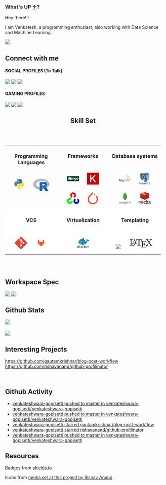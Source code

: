 ### What's UP [&uarr;](README.md)? 

Hey there!!!

I am Venkatesh, a programming enthusiast, also working with Data Science and Machine Learning.

<img src="https://media.giphy.com/media/l41lMjj9c8uzVQyqs/giphy.gif" width="50">

## Connect with me

#### SOCIAL PROFILES (To Talk)
<a href="https://github.com/venkateshwara-gopisetti"><img src="https://img.shields.io/badge/GitHub-100000?style=for-the-badge&logo=github&logoColor=white"></a>
<a href="https://www.linkedin.com/in/venkateshwara-rao-gopisetti/"><img src="https://img.shields.io/badge/LinkedIn-0077B5?style=for-the-badge&logo=linkedin&logoColor=white"></a>
<a href="mailto:venkateshwar.gopisetti@gmail.com"><img src="https://img.shields.io/badge/Gmail-D14836?style=for-the-badge&logo=gmail&logoColor=white"></a>


#### GAMING PROFILES
<a href="https://steamcommunity.com/profiles/76561198131575424/"><img src="https://img.shields.io/badge/Steam-000000?style=for-the-badge&logo=steam&logoColor=white"></a>
<a href="https://account.xbox.com/en-US/Profile?gamertag=LockedElk583468"><img src="https://img.shields.io/badge/Xbox%20Live-107c10?style=for-the-badge&logo=xbox&logoColor=white"></a>
<a href="https://www.gog.com/u/Venkatesh_Rao"><img src="https://img.shields.io/badge/gog-000000?style=for-the-badge&logo=gogdotcom"></a>



<center>

## Skill Set
</center>
<br>
<br>

<table class="table table-borderless">
<tr>
<td valign="top" width="33%">
<div align="center">

### Programming Languages
<br>
<img src="static/skills-assets/python-original.svg" height="40" style="margin: 10px">
<img src="static/skills-assets/r.svg" height="40" style="margin: 10px">
</div>
</td>
<td valign="top" width="33%">
<div align="center">

### Frameworks
<br>
<img src="static/skills-assets/django-original.svg" height="40" style="margin: 10px">
<img src="static/skills-assets/keras.png" height="40" style="margin: 10px">
<img src="static/skills-assets/opencv-icon.svg" height="40" style="margin: 10px">
<img src="static/skills-assets/pytorch-icon.svg" height="40" style="margin: 10px">
</div>
</td>
<td valign="top" width="33%">
<div align="center">

### Database systems
<br>
<img src="static/skills-assets/mysql-original-wordmark.svg" height="40" style="margin: 10px">
<img src="static/skills-assets/postgresql-original-wordmark.svg" height="40" style="margin: 10px">
<img src="static/skills-assets/mongodb-original-wordmark.svg" height="40" style="margin: 10px">
<img src="static/skills-assets/redis-original-wordmark.svg" height="40" style="margin: 10px">
</div>
</td>
</tr>

<tr style="background-color:#ffffff">
<td valign="top" width="33%">
<div align="center">

### VCS
<br>
<img src="static/skills-assets/git-scm-icon.svg" height="40" style="margin: 10px">
<img src="static/skills-assets/gitlab.svg" height="40" style="margin: 10px">
</div>
</td>
<td valign="top" width="33%">
<div align="center">


### Virtualization
<br>
<img src="static/skills-assets/docker-original-wordmark.svg" height="40" style="margin: 10px">
</div>
</td>
<td valign="top" width="33%">
<div align="center">

### Templating
<br>
<img src="https://img.shields.io/badge/-000000?logo=markdown&logoColor=white" height="40" style="margin: 10px">
<img src="static/skills-assets/latex.png" height="40" style="margin: 10px">
</div>
</td>
</tr>
</table>

<br>
<br>

## Workspace Spec

<img src="https://img.shields.io/badge/NVIDIA-RTX 3070-76B900?style=for-the-badge&logo=nvidia&logoColor=white">
<img src="https://img.shields.io/badge/AMD-Ryzen_5_5600X-ED1C24?style=for-the-badge&logo=amd&logoColor=white">


<br>

## Github Stats

<img src="https://github-readme-stats.vercel.app/api?username=venkateshwara-gopisetti&theme=blue-green">
<br>
<br>
<img src="https://github-readme-stats.vercel.app/api/top-langs/?username=venkateshwara-gopisetti&theme=blue-green">
<br>

## Interesting Projects

https://github.com/gautamkrishnar/blog-post-workflow
https://github.com/rishavanand/github-profilinator

<br>

## Github Activity
<!-- BLOG-POST-LIST:START -->
- [venkateshwara-gopisetti pushed to master in venkateshwara-gopisetti/venkateshwara-gopisetti](https://github.com/venkateshwara-gopisetti/venkateshwara-gopisetti/compare/c01ae94ddf...0fd48e108f)
- [venkateshwara-gopisetti pushed to master in venkateshwara-gopisetti/venkateshwara-gopisetti](https://github.com/venkateshwara-gopisetti/venkateshwara-gopisetti/compare/2f7a079f7e...c01ae94ddf)
- [venkateshwara-gopisetti starred gautamkrishnar/blog-post-workflow](https://github.com/gautamkrishnar/blog-post-workflow)
- [venkateshwara-gopisetti starred rishavanand/github-profilinator](https://github.com/rishavanand/github-profilinator)
- [venkateshwara-gopisetti pushed to master in venkateshwara-gopisetti/venkateshwara-gopisetti](https://github.com/venkateshwara-gopisetti/venkateshwara-gopisetti/compare/7ddde69ac1...72d8a0a1fe)
<!-- BLOG-POST-LIST:END -->

## Resources

Badges from [shields.io](https://shields.io/)

Icons from [media set at this project by Rishav Anand](https://github.com/rishavanand/github-profilinator)




<!-- 
![Visitor Count](https://profile-counter.glitch.me/venkateshwara-gopisetti/count.svg) (seriously broken) -->
